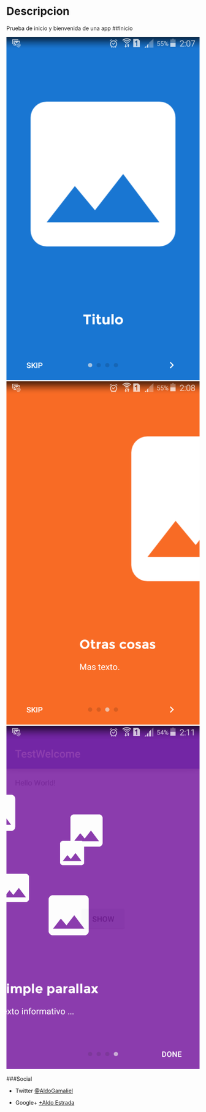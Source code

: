 # Descripcion
Prueba de inicio y bienvenida de una app
##Inicio

![Alt "pantalla principal"](screenshot/img1.png)
![Alt "pantalla principal"](screenshot/img2.png)
![Alt "pantalla principal"](screenshot/img3.png)


###Social
- Twitter [@AldoGamaliel](https://twitter.com/AldoGamaliel)

- Google+ [+Aldo Estrada](https://plus.google.com/u/0/+AldoEstrada1992)